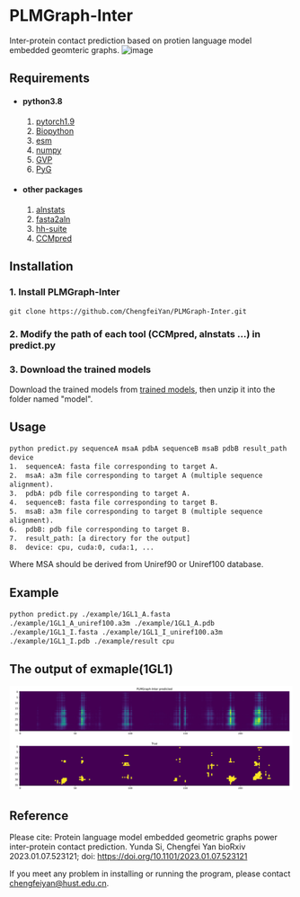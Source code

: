 # PLMGraph-Inter
Inter-protein contact prediction based on protien language model embedded geomteric graphs. 
![image](https://github.com/ChengfeiYan/PLMGraph-Inter/blob/main/main_fig.jpg)
## Requirements
- #### python3.8
  1. [pytorch1.9](https://pytorch.org/)  
  2. [Biopython](https://biopython.org/)
  3. [esm](https://github.com/facebookresearch/esm)
  4. [numpy](https://numpy.org/)
  5. [GVP](https://github.com/drorlab/gvp-pytorch)
  6. [PyG](https://pytorch-geometric.readthedocs.io/en/latest/notes/installation.html)
- #### other packages
  1. [alnstats](https://github.com/psipred/metapsicov/tree/master/src)
  2. [fasta2aln](https://github.com/kad-ecoli/hhsuite2/blob/master/bin/fasta2aln)
  3. [hh-suite](https://github.com/soedinglab/hh-suite)
  4. [CCMpred](https://github.com/soedinglab/CCMpred)

## Installation
### 1. Install PLMGraph-Inter
    git clone https://github.com/ChengfeiYan/PLMGraph-Inter.git
### 2. Modify the path of each tool (CCMpred, alnstats ...) in predict.py
  
### 3. Download the trained models
   Download the trained models from  [trained models](https://drive.google.com/file/d/1Y9eSlIJr-XDG5gREIEeGK4BW_Of0F_UQ/view?usp=sharing), then unzip it into the folder named "model".

## Usage
    python predict.py sequenceA msaA pdbA sequenceB msaB pdbB result_path device
    1.  sequenceA: fasta file corresponding to target A.
    2.  msaA: a3m file corresponding to target A (multiple sequence alignment).
    3.  pdbA: pdb file corresponding to target A.
    4.  sequenceB: fasta file corresponding to target B.
    5.  msaB: a3m file corresponding to target B (multiple sequence alignment).
    6.  pdbB: pdb file corresponding to target B.
    7.  result_path: [a directory for the output]
    8.  device: cpu, cuda:0, cuda:1, ...
   Where MSA should be derived from Uniref90 or Uniref100 database.

## Example
    python predict.py ./example/1GL1_A.fasta ./example/1GL1_A_uniref100.a3m ./example/1GL1_A.pdb ./example/1GL1_I.fasta ./example/1GL1_I_uniref100.a3m ./example/1GL1_I.pdb ./example/result cpu

## The output of exmaple(1GL1)
![image](https://github.com/ChengfeiYan/PLMGraph-Inter/blob/main/data/plmg.jpg)

## Reference  
Please cite: Protein language model embedded geometric graphs power inter-protein contact prediction.
Yunda Si, Chengfei Yan
bioRxiv 2023.01.07.523121; doi: https://doi.org/10.1101/2023.01.07.523121

If you meet any problem in installing or running the program, please contact chengfeiyan@hust.edu.cn.

